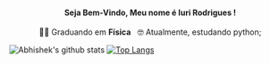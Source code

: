 
<h4  align="center">
  Seja Bem-Vindo, Meu nome é Iuri Rodrigues ! 
</h4>
<p align="center">
  👨‍🎓️ Graduando em <b>Física</b> &nbsp; 🤓️ Atualmente, estudando python;
</p>



![Abhishek's github stats](https://github-readme-stats.vercel.app/api?username=iurirodrigues02&show_icons=true&hide_border=true&theme=dracula)
[![Top Langs](https://github-readme-stats.vercel.app/api/top-langs/?username=iurirodrigues02&layout=compact&theme=dracula)](https://github.com/anuraghazra/github-readme-stats)
